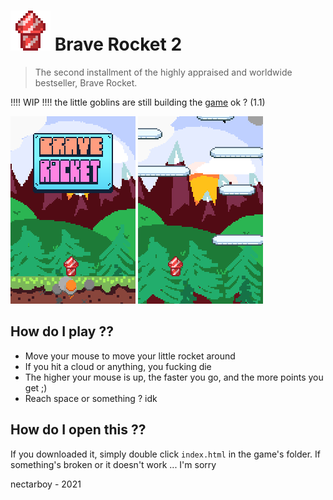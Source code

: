 # <img src='https://github.com/nectarboy/brave-rocket/blob/main/src/assets/icon64.png?raw=true'> Brave Rocket 2
> The second installment of the highly appraised and worldwide bestseller, Brave Rocket.

!!!! WIP !!!! the little goblins are still building the [game](https://nectarboy.github.io/brave-rocket) ok ? (1.1)

![mmm](https://github.com/nectarboy/brave-rocket/blob/main/docs/title_screen.png?raw=true)
![yum](https://github.com/nectarboy/brave-rocket/blob/main/docs/uh_oh.png?raw=true)

## How do I play ??
- Move your mouse to move your little rocket around
- If you hit a cloud or anything, you fucking die
- The higher your mouse is up, the faster you go, and the more points you get ;)
- Reach space or something ? idk

## How do I open this ??
If you downloaded it, simply double click `index.html` in the game's folder.
If something's broken or it doesn't work ... I'm sorry

nectarboy - 2021